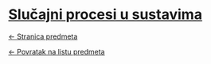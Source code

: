 # [Slučajni procesi u sustavima](https://www.github.com/studosi-fer/SPUS)
[<- Stranica predmeta](https://www.fer.unizg.hr/predmet/spus_a)

[<- Povratak na listu predmeta](https://www.github.com/studosi/FER)
